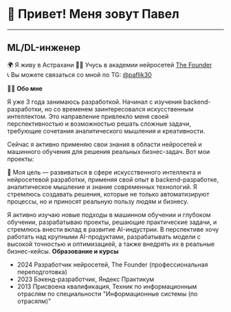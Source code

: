 # 👋 Привет! Меня зовут Павел
______________________________
## ML/DL-инженер

🌍 Я живу в Астрахани 
👨‍🎓 Учусь в академии нейросетей [The Founder](https://academy.the-founder.ru/)  
📞 Вы можете связаться со мной по TG: [@paflik30](https://t.me/paflik30)

👨‍💻 **Обо мне**

Я уже 3 года занимаюсь разработкой. Начинал с изучения backend-разработки, но со временем заинтересовался искусственным интеллектом. Это направление привлекло меня своей перспективностью и возможностью решать сложные задачи, требующие сочетания аналитического мышления и креативности.

Сейчас я активно применяю свои знания в области нейросетей и машинного обучения для решения реальных бизнес-задач. Вот мои проекты:  

🎯 Моя цель — развиваться в сфере искусственного интеллекта и нейросетевой разработки, применяя свой опыт в backend-разработке, аналитическое мышление и знание современных технологий. Я стремлюсь создавать решения, которые не только автоматизируют процессы, но и приносят реальную пользу людям и бизнесу.  

Я активно изучаю новые подходы в машинном обучении и глубоком обучении, разрабатываю проекты, решающие практические задачи, и стремлюсь внести вклад в развитие AI-индустрии. В перспективе хочу работать над крупными AI-продуктами, разрабатывать модели с высокой точностью и оптимизацией, а также внедрять их в реальные бизнес-кейсы.
**Образование и курсы**
* 2024 Разработчик нейросетей, The Founder (профессиональная переподготовка)
* 2023 Бэкенд-разработчик, Яндекс Практикум
* 2013 Присвоена квалификация, Техник по информационным отраслям по специальности "Информационные системы (по отрасялм)"
